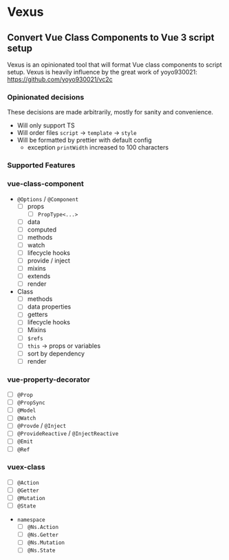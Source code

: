 # Vexus

## Convert Vue Class Components to Vue 3 script setup

Vexus is an opinionated tool that will format Vue class components to script setup. Vexus is heavily influence by the great work of yoyo930021: https://github.com/yoyo930021/vc2c

### Opinionated decisions

These decisions are made arbitrarily, mostly for sanity and convenience.

- Will only support TS
- Will order files `script` -> `template` -> `style`
- Will be formatted by prettier with default config
  - exception `printWidth` increased to 100 characters

### Supported Features

### vue-class-component

- `@Options` / `@Component`
  - [ ] props
    - [ ] `PropType<...>`
  - [ ] data
  - [ ] computed
  - [ ] methods
  - [ ] watch
  - [ ] lifecycle hooks
  - [ ] provide / inject
  - [ ] mixins
  - [ ] extends
  - [ ] render
- Class
  - [ ] methods
  - [ ] data properties
  - [ ] getters
  - [ ] lifecycle hooks
  - [ ] Mixins
  - [ ] `$refs`
  - [ ] `this` -> props or variables
  - [ ] sort by dependency
  - [ ] render

### vue-property-decorator

- [ ] `@Prop`
- [ ] `@PropSync`
- [ ] `@Model`
- [ ] `@Watch`
- [ ] `@Provde` / `@Inject`
- [ ] `@ProvideReactive` / `@InjectReactive`
- [ ] `@Emit`
- [ ] `@Ref`

### vuex-class

- [ ] `@Action`
- [ ] `@Getter`
- [ ] `@Mutation`
- [ ] `@State`
- `namespace`
  - [ ] `@Ns.Action`
  - [ ] `@Ns.Getter`
  - [ ] `@Ns.Mutation`
  - [ ] `@Ns.State`
